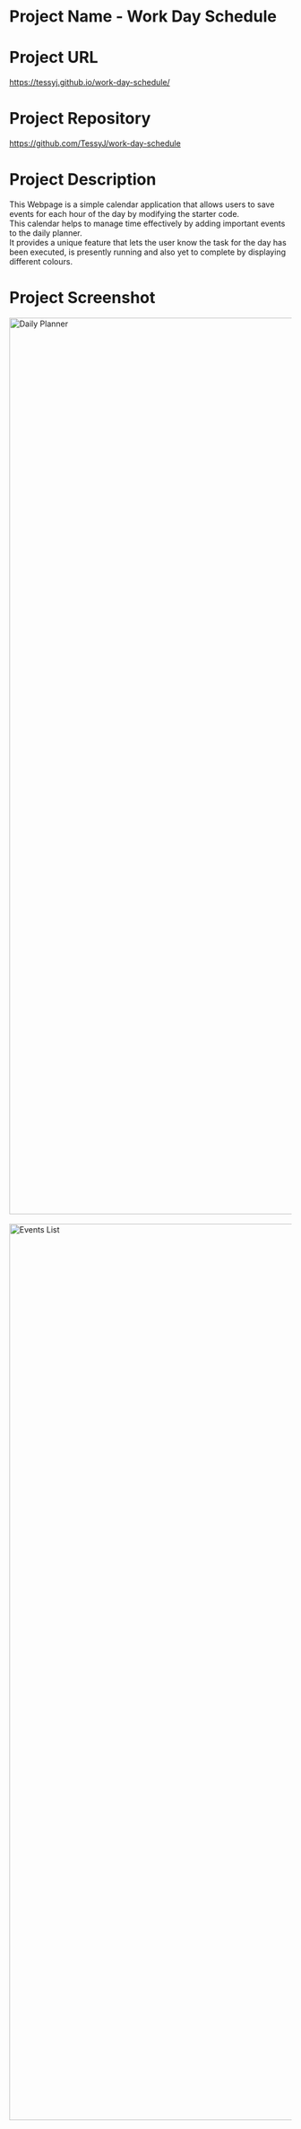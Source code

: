 # Project Name - Work Day Schedule

# Project URL 
https://tessyj.github.io/work-day-schedule/

# Project Repository 
https://github.com/TessyJ/work-day-schedule

# Project Description
This Webpage is a simple calendar application that allows users to save events for each hour of the day by modifying the starter code.
<br>
This calendar helps to manage time effectively by adding important events to the daily planner.
<br>
It provides a unique feature that lets the user know the task for the day has been executed, is presently running and also yet to complete by displaying different colours.





# Project Screenshot
<img width="1600" alt="Daily Planner" src="https://tessyj.github.io/work-day-schedule/assets/images/shot1.png">
<br> <br>

<img width="1600" alt="Events List" src="https://tessyj.github.io/work-day-schedule/assets/images/shot2.png">
<br> <br> 
